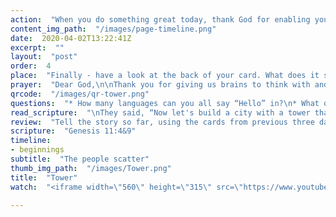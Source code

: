 ```yaml
---
action:  "When you do something great today, thank God for enabling you to do it!"
content_img_path:  "/images/page-timeline.png"
date:  2020-04-02T13:22:41Z
excerpt:  ""
layout:  "post"
order:  4
place:  "Finally - have a look at the back of your card. What does it say? You can now place your card onto your story line."
prayer:  "Dear God,\n\nThank you for giving us brains to think with and hands to make with. We want to use them to make your name great and to please you. Please help us.\n\nAmen"
qrcode:  "/images/qr-tower.png"
questions:  "* How many languages can you all say “Hello” in?\n* What other languages can your friends speak?\n\n**The people in Babylon tried to build a great city and tower.**\n\n* Why did they want to do this?  (_Draw discussion towards the people’s desire to make a name for themselves and become famous_.)\n* In what ways do people show off and try to become famous in our culture?\n* How did God disrupt the Babylonian building project and why?\n\n**The builders in Babylon did not use their brains and hands to please God.**\n\n* How can we be a team with God in how we think and act this week?"
read_scripture:  "\nThey said, “Now let's build a city with a tower that reaches the sky, so that we can make a name for ourselves and not be scattered all over the earth.”\nThe city was called Babylon, because there the LORD mixed up the language of all the people, and from there he scattered them all over the earth.\n"
review:  "Tell the story so far, using the cards from previous three days along the storyline.\n\nHave a look at your next card..."
scripture:  "Genesis 11:4&9"
timeline:
- beginnings
subtitle:  "The people scatter"
thumb_img_path:  "/images/Tower.png"
title:  "Tower"
watch:  "<iframe width=\"560\" height=\"315\" src=\"https://www.youtube.com/embed/CW-NXNzdZhM\" frameborder=\"0\" allow=\"accelerometer; autoplay; encrypted-media; gyroscope; picture-in-picture\" allowfullscreen></iframe>"

---
```

